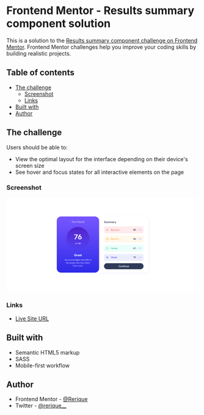 # Frontend Mentor - Results summary component solution

This is a solution to the [Results summary component challenge on Frontend Mentor](https://www.frontendmentor.io/challenges/results-summary-component-CE_K6s0maV). Frontend Mentor challenges help you improve your coding skills by building realistic projects.

## Table of contents

- [The challenge](#the-challenge)
  - [Screenshot](#screenshot)
  - [Links](#links)
- [Built with](#built-with)
- [Author](#author)

## The challenge

Users should be able to:

- View the optimal layout for the interface depending on their device's screen size
- See hover and focus states for all interactive elements on the page

### Screenshot

![result-summary-component](./assets/images/result-summary-component.png)

### Links

- [Live Site URL](https://rerique.github.io/result-summary-component/)

## Built with

- Semantic HTML5 markup
- SASS
- Mobile-first workflow

## Author

- Frontend Mentor - [@Rerique](https://www.frontendmentor.io/profile/Rerique)
- Twitter - [@rerique\_\_](https://www.twitter.com/rerique__)
